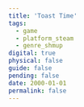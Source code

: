 ```yaml
---
title: 'Toast Time'
tags:
  - game
  - platform_steam
  - genre_shmup
digital: true
physical: false
guide: false
pending: false
date: 2000-01-01
permalink: false
---
```

